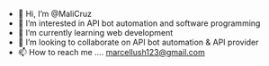 - 👋 Hi, I’m @MaliCruz
- 👀 I’m interested in API bot automation and software programming
- 🌱 I’m currently learning web development
- 💞️ I’m looking to collaborate on API bot automation & API provider
- 📫 How to reach me .... marcellush123@gmail.com

<!---
MaliCruz/MaliCruz is a ✨ special ✨ repository because its `README.md` (this file) appears on your GitHub profile.
You can click the Preview link to take a look at your changes.
--->
